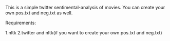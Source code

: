 This is a  simple twitter sentimental-analysis of movies.
You can create your own pos.txt and neg.txt as well.

Requirements:

1.nltk
2.twitter and nltk(if you want to create your own pos.txt and neg.txt)


